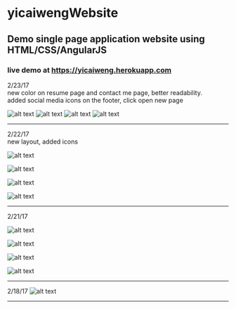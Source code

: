 # yicaiwengWebsite
## Demo single page application website using HTML/CSS/AngularJS
### live demo at **https://yicaiweng.herokuapp.com**

2/23/17 <br>
new color on resume page and contact me page, better readability. <br>
added social media icons on the footer, click open new page

![alt text](https://cloud.githubusercontent.com/assets/13059369/23264510/315f10bc-f9a7-11e6-80b3-c130964ea2e8.png)
![alt text](https://cloud.githubusercontent.com/assets/13059369/23264512/3170f1f6-f9a7-11e6-81a8-58308737ba34.png)
![alt text](https://cloud.githubusercontent.com/assets/13059369/23264513/3170fad4-f9a7-11e6-978b-c71b23a986e6.png)
![alt text](https://cloud.githubusercontent.com/assets/13059369/23264511/3170cee2-f9a7-11e6-9d85-5630a74ccc66.png)

------------------------------------------------------------------------------------------------------------------------------


2/22/17 <br>
new layout, added icons

![alt text](https://cloud.githubusercontent.com/assets/13059369/23243967/e852799a-f947-11e6-9ddf-25722fb47eef.png)

![alt text](https://cloud.githubusercontent.com/assets/13059369/23243970/ea2f95b8-f947-11e6-84a3-867c624ac95b.png)

![alt text](https://cloud.githubusercontent.com/assets/13059369/23243972/eba6eb94-f947-11e6-93df-3956f6963d99.png)

![alt text](https://cloud.githubusercontent.com/assets/13059369/23243973/edacab54-f947-11e6-9683-52563bba8047.png)

------------------------------------------------------------------------------------------------------------------------------

2/21/17

![alt text](https://cloud.githubusercontent.com/assets/13059369/23198514/b9a1a39c-f88d-11e6-92e7-f69c7e5afdc4.png)

![alt text](https://cloud.githubusercontent.com/assets/13059369/23198515/bbd381c6-f88d-11e6-90bb-09c8b3afa694.png)

![alt text](https://cloud.githubusercontent.com/assets/13059369/23198517/bd799812-f88d-11e6-91d2-ed396e4cffe2.png)

![alt text](https://cloud.githubusercontent.com/assets/13059369/23198518/bee8b782-f88d-11e6-9113-dd5f6a0be297.png)

------------------------------------------------------------------------------------------------------------------------------

2/18/17
![alt text](https://cloud.githubusercontent.com/assets/13059369/23198272/ff50ecb0-f88b-11e6-96ad-401ebeb853ec.png)

------------------------------------------------------------------------------------------------------------------------------
